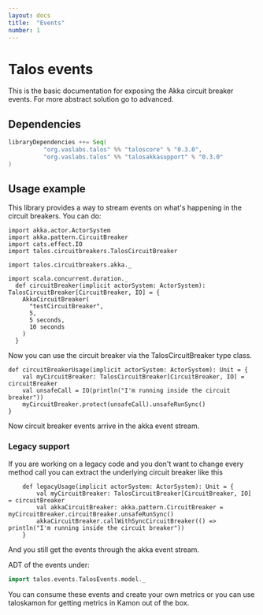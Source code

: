 ```yaml
---
layout: docs
title:  "Events"
number: 1
---
```



# Talos events

This is the basic documentation for exposing the Akka circuit breaker events. For more abstract solution go to advanced.

## Dependencies

```scala
libraryDependencies ++= Seq(
          "org.vaslabs.talos" %% "taloscore" % "0.3.0",
          "org.vaslabs.talos" %% "talosakkasupport" % "0.3.0"
)
```
## Usage example

This library provides a way to stream events on what's happening in the circuit breakers. You can do:

```tut:silent
import akka.actor.ActorSystem
import akka.pattern.CircuitBreaker
import cats.effect.IO
import talos.circuitbreakers.TalosCircuitBreaker

import talos.circuitbreakers.akka._

import scala.concurrent.duration._
  def circuitBreaker(implicit actorSystem: ActorSystem): TalosCircuitBreaker[CircuitBreaker, IO] = {
    AkkaCircuitBreaker(
      "testCircuitBreaker",
      5,
      5 seconds,
      10 seconds
    )
  }
```

Now you can use the circuit breaker via the TalosCircuitBreaker type class.
```tut:silent
def circuitBreakerUsage(implicit actorSystem: ActorSystem): Unit = {
    val myCircuitBreaker: TalosCircuitBreaker[CircuitBreaker, IO] = circuitBreaker
    val unsafeCall = IO(println("I'm running inside the circuit breaker"))
    myCircuitBreaker.protect(unsafeCall).unsafeRunSync()
}
```

Now circuit breaker events arrive in the akka event stream.

### Legacy support
If you are working on a legacy code and you don't want to change every method call you can extract the underlying circuit breaker like this
```tut:silent
    def legacyUsage(implicit actorSystem: ActorSystem): Unit = {
        val myCircuitBreaker: TalosCircuitBreaker[CircuitBreaker, IO] = circuitBreaker
        val akkaCircuitBreaker: akka.pattern.CircuitBreaker = myCircuitBreaker.circuitBreaker.unsafeRunSync()
        akkaCircuitBreaker.callWithSyncCircuitBreaker(() => println("I'm running inside the circuit breaker"))
    }
```
And you still get the events through the akka event stream.

ADT of the events under:

```scala
import talos.events.TalosEvents.model._
```

You can consume these events and create your own metrics or you can use taloskamon for getting metrics in Kamon out of the box. 

